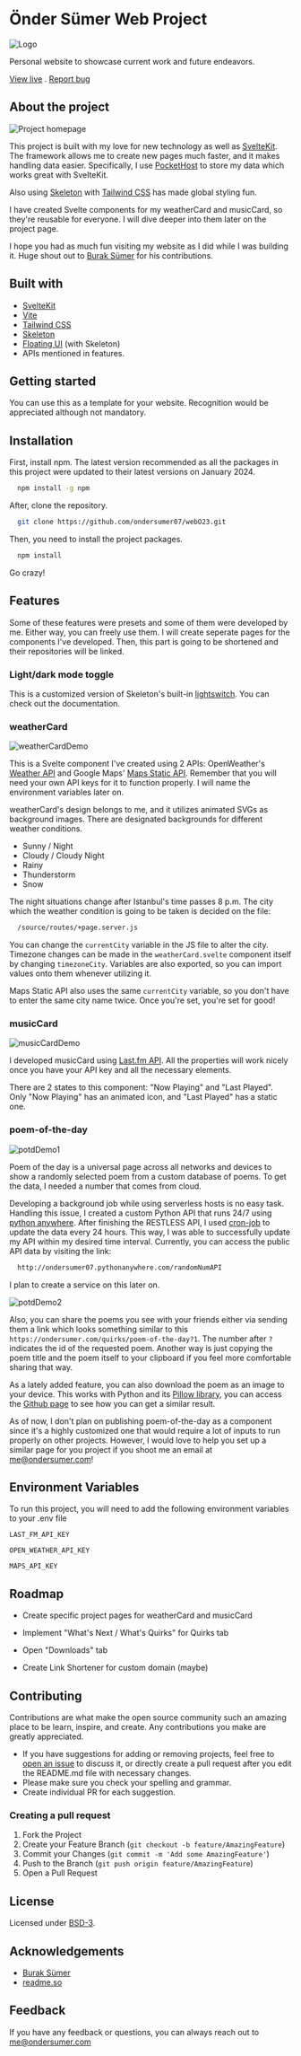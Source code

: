 # Önder Sümer Web Project

![Logo](https://raw.githubusercontent.com/ondersumer07/webO23/master/static/favicon/favicon-32x32.png)

Personal website to showcase current work and future endeavors.

[View live](https://ondersumer.com/) . [Report bug](https://github.com/ondersumer07/webO23/issues)

## About the project

![Project homepage](https://raw.githubusercontent.com/ondersumer07/webO23/master/static/githubReadme/homepageScreenshot.png)

This project is built with my love for new technology as well as [SvelteKit](https://kit.svelte.dev/). The framework allows me to create new pages much faster, and it makes handling data easier. Specifically, I use [PocketHost](https://pockethost.io/) to store my data which works great with SvelteKit.

Also using [Skeleton](https://www.skeleton.dev/) with [Tailwind CSS](https://tailwindcss.com/) has made global styling fun.

I have created Svelte components for my weatherCard and musicCard, so they're reusable for everyone. I will dive deeper into them later on the project page.

I hope you had as much fun visiting my website as I did while I was building it. Huge shout out to [Burak Sümer](https://github.com/burraksumer) for his contributions.

## Built with

- [SvelteKit](https://kit.svelte.dev/)
- [Vite](https://vitejs.dev/)
- [Tailwind CSS](https://tailwindcss.com/)
- [Skeleton](https://www.skeleton.dev/)
- [Floating UI](https://floating-ui.com/) (with Skeleton)
- APIs mentioned in features.

## Getting started

You can use this as a template for your website. Recognition would be appreciated although not mandatory.

## Installation

First, install npm. The latest version recommended as all the packages in this project were updated to their latest versions on January 2024.

```bash
  npm install -g npm
```

After, clone the repository.

```bash
  git clone https://github.com/ondersumer07/webO23.git
```

Then, you need to install the project packages.

```bash
  npm install
```

Go crazy!

## Features

Some of these features were presets and some of them were developed by me. Either way, you can freely use them. I will create seperate pages for the components I've developed. Then, this part is going to be shortened and their repositories will be linked.


### Light/dark mode toggle

This is a customized version of Skeleton's built-in [lightswitch](https://www.skeleton.dev/utilities/lightswitches). You can check out the documentation.

### weatherCard

![weatherCardDemo](https://raw.githubusercontent.com/ondersumer07/webO23/master/static/githubReadme/weatherCardDemo.gif)

This is a Svelte component I've created using 2 APIs: OpenWeather's [Weather API](https://openweathermap.org/api) and Google Maps' [Maps Static API](https://developers.google.com/maps/documentation/maps-static/overview). Remember that you will need your own API keys for it to function properly. I will name the environment variables later on.

weatherCard's design belongs to me, and it utilizes animated SVGs as background images. There are designated backgrounds for different weather conditions.

- Sunny / Night
- Cloudy / Cloudy Night
- Rainy
- Thunderstorm
- Snow

The night situations change after Istanbul's time passes 8 p.m. The city which the weather condition is going to be taken is decided on the file:

```bash
  /source/routes/+page.server.js
```
You can change the `currentCity` variable in the JS file to alter the city. Timezone changes can be made in the `weatherCard.svelte` component itself by changing `timezoneCity`. Variables are also exported, so you can import values onto them whenever utilizing it.

Maps Static API also uses the same `currentCity` variable, so you don't have to enter the same city name twice. Once you're set, you're set for good!

### musicCard

![musicCardDemo](https://raw.githubusercontent.com/ondersumer07/webO23/master/static/githubReadme/musicCardDemo.gif)

I developed musicCard using [Last.fm API](https://www.last.fm/api). All the properties will work nicely once you have your API key and all the necessary elements.

There are 2 states to this component: "Now Playing" and "Last Played". Only "Now Playing" has an animated icon, and "Last Played" has a static one.

### poem-of-the-day

![potdDemo1](https://raw.githubusercontent.com/ondersumer07/webO23/master/static/githubReadme/potdDemo1.png)

Poem of the day is a universal page across all networks and devices to show a randomly selected poem from a custom database of poems. To get the data, I needed a number that comes from cloud.

Developing a background job while using serverless hosts is no easy task. Handling this issue, I created a custom Python API that runs 24/7 using [python anywhere](https://www.pythonanywhere.com). After finishing the RESTLESS API, I used [cron-job](https://cron-job.org/en/) to update the data every 24 hours. This way, I was able to successfully update my API within my desired time interval. Currently, you can access the public API data by visiting the link: 

```bash
  http://ondersumer07.pythonanywhere.com/randomNumAPI
```

I plan to create a service on this later on.

![potdDemo2](https://raw.githubusercontent.com/ondersumer07/webO23/master/static/githubReadme/potdDemo2.png)

Also, you can share the poems you see with your friends either via sending them a link which looks something similar to this `https://ondersumer.com/quirks/poem-of-the-day?1`. The number after `?` indicates the id of the requested poem. Another way is just copying the poem title and the poem itself to your clipboard if you feel more comfortable sharing that way.

As a lately added feature, you can also download the poem as an image to your device. This works with Python and its [Pillow library](https://pillow.readthedocs.io/en/stable/), you can access the [Github page](https://github.com/ondersumer07/pyImageCrGH) to see how you can get a similar result.

As of now, I don't plan on publishing poem-of-the-day as a component since it's a highly customized one that would require a lot of inputs to run properly on other projects. However, I would love to help you set up a similar page for you project if you shoot me an email at me@ondersumer.com!

## Environment Variables

To run this project, you will need to add the following environment variables to your .env file

`LAST_FM_API_KEY`

`OPEN_WEATHER_API_KEY`

`MAPS_API_KEY`

## Roadmap
    
- Create specific project pages for weatherCard and musicCard

- Implement "What's Next / What's Quirks" for Quirks tab
  
- Open "Downloads" tab
  
- Create Link Shortener for custom domain (maybe)
  
## Contributing

Contributions are what make the open source community such an amazing place to be learn, inspire, and create. Any contributions you make are greatly appreciated.

- If you have suggestions for adding or removing projects, feel free to [open an issue](https://github.com/ondersumer07/webO23/issues) to discuss it, or directly create a pull request after you edit the README.md file with necessary changes.
- Please make sure you check your spelling and grammar.
- Create individual PR for each suggestion.

### Creating a pull request

1. Fork the Project
2. Create your Feature Branch (`git checkout -b feature/AmazingFeature`)
3. Commit your Changes (`git commit -m 'Add some AmazingFeature'`)
4. Push to the Branch (`git push origin feature/AmazingFeature`)
5. Open a Pull Request

## License

Licensed under [BSD-3](https://opensource.org/license/BSD-3-clause/).

## Acknowledgements

 - [Burak Sümer](https://github.com/burraksumer)
 - [readme.so](https://readme.so/)

## Feedback

If you have any feedback or questions, you can always reach out to me@ondersumer.com
